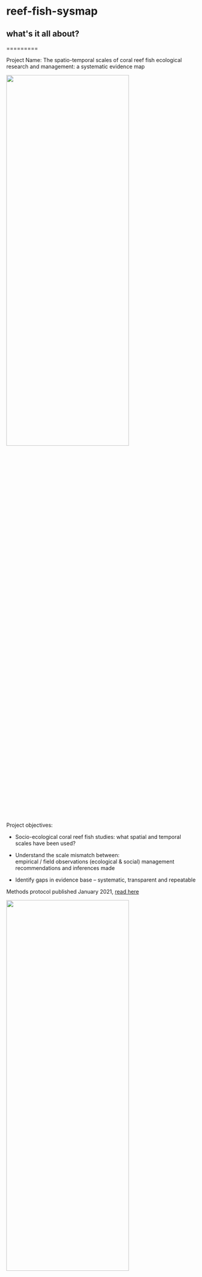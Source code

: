 # reef-fish-sysmap

## what's it all about?

=========

Project Name: The spatio-temporal scales of coral reef fish ecological research and management: a systematic evidence map

<img src="fish.JPG" height="50%" width="80%" />

Project objectives: 

- Socio-ecological coral reef fish studies: what spatial and temporal scales have been used? 

- Understand the scale mismatch between:  
empirical / field observations (ecological & social)
management recommendations and inferences made

- Identify gaps in evidence base – systematic, transparent and repeatable

Methods protocol published January 2021, [read here](rdcu.be/cecKn)

<img src="divers.JPG" height="50%" width="80%" />

Goals for the week:

- How to integrate  quantitative ecological metadata with qualitative social metadata? 

- Can we develop an automated conversion factor based on geographical area and/or population of the study country?

Contact us on Twitter at:
alice_fish00
SouthworthLucy

=========